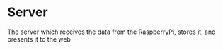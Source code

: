 Server
======

The server which receives the data from the RaspberryPi, stores it, and presents it to the web
